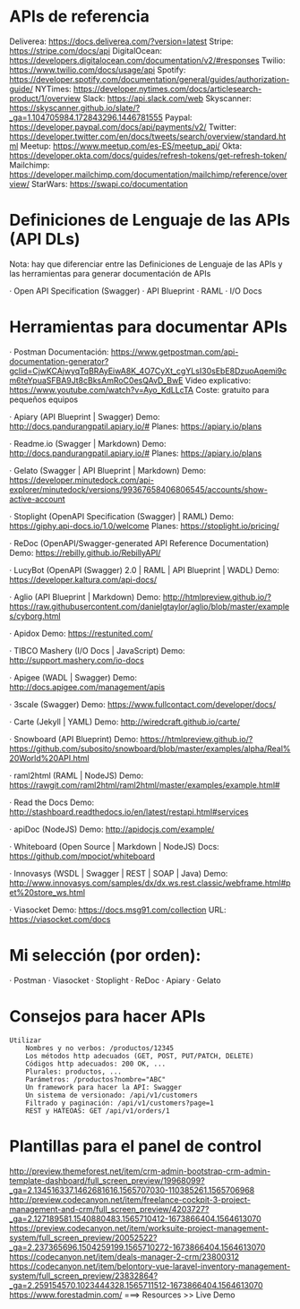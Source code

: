 # APIs de referencia
Deliverea: https://docs.deliverea.com/?version=latest
Stripe: https://stripe.com/docs/api
DigitalOcean: https://developers.digitalocean.com/documentation/v2/#responses
Twilio: https://www.twilio.com/docs/usage/api
Spotify: https://developer.spotify.com/documentation/general/guides/authorization-guide/
NYTimes: https://developer.nytimes.com/docs/articlesearch-product/1/overview
Slack: https://api.slack.com/web
Skyscanner: https://skyscanner.github.io/slate/?_ga=1.104705984.172843296.1446781555
Paypal: https://developer.paypal.com/docs/api/payments/v2/
Twitter: https://developer.twitter.com/en/docs/tweets/search/overview/standard.html
Meetup: https://www.meetup.com/es-ES/meetup_api/
Okta: https://developer.okta.com/docs/guides/refresh-tokens/get-refresh-token/
Mailchimp: https://developer.mailchimp.com/documentation/mailchimp/reference/overview/
StarWars: https://swapi.co/documentation

# Definiciones de Lenguaje de las APIs (API DLs)
Nota: hay que diferenciar entre las Definiciones de Lenguaje de las APIs y las herramientas
para generar documentación de APIs

· Open API Specification (Swagger)
· API Blueprint
· RAML
· I/O Docs

# Herramientas para documentar APIs

· Postman
Documentación: https://www.getpostman.com/api-documentation-generator?gclid=CjwKCAjwyqTqBRAyEiwA8K_4O7CyXt_cgYLsI30sEbE8DzuoAqemi9cm6teYpuaSFBA9Jt8cBksAmRoC0esQAvD_BwE
Video explicativo: https://www.youtube.com/watch?v=Ayo_KdLLcTA
Coste: gratuito para pequeños equipos

· Apiary (API Blueprint | Swagger)
Demo: http://docs.pandurangpatil.apiary.io/#
Planes: https://apiary.io/plans

· Readme.io (Swagger | Markdown)
Demo: http://docs.pandurangpatil.apiary.io/#
Planes: https://apiary.io/plans

· Gelato (Swagger | API Blueprint | Markdown)
Demo: https://developer.minutedock.com/api-explorer/minutedock/versions/99367658406806545/accounts/show-active-account

· Stoplight (OpenAPI Specification (Swagger) | RAML)
Demo: https://giphy.api-docs.io/1.0/welcome
Planes: https://stoplight.io/pricing/

· ReDoc (OpenAPI/Swagger-generated API Reference Documentation)
Demo: https://rebilly.github.io/RebillyAPI/

· LucyBot (OpenAPI (Swagger) 2.0 | RAML | API Blueprint | WADL)
Demo: https://developer.kaltura.com/api-docs/

· Aglio (API Blueprint | Markdown)
Demo: http://htmlpreview.github.io/?https://raw.githubusercontent.com/danielgtaylor/aglio/blob/master/examples/cyborg.html

· Apidox
Demo: https://restunited.com/

· TIBCO Mashery (I/O Docs | JavaScript)
Demo: http://support.mashery.com/io-docs

· Apigee (WADL | Swagger)
Demo: http://docs.apigee.com/management/apis

· 3scale (Swagger)
Demo: https://www.fullcontact.com/developer/docs/

· Carte (Jekyll | YAML)
Demo: http://wiredcraft.github.io/carte/

· Snowboard (API Blueprint)
Demo: https://htmlpreview.github.io/?https://github.com/subosito/snowboard/blob/master/examples/alpha/Real%20World%20API.html

· raml2html (RAML | NodeJS)
Demo: https://rawgit.com/raml2html/raml2html/master/examples/example.html#

· Read the Docs
Demo: http://stashboard.readthedocs.io/en/latest/restapi.html#services

· apiDoc (NodeJS)
Demo: http://apidocjs.com/example/

· Whiteboard (Open Source | Markdown | NodeJS)
Docs: https://github.com/mpociot/whiteboard

· Innovasys (WSDL | Swagger | REST | SOAP | Java)
Demo: http://www.innovasys.com/samples/dx/dx.ws.rest.classic/webframe.html#pet%20store_ws.html

· Viasocket
Demo: https://docs.msg91.com/collection
URL: https://viasocket.com/docs

# Mi selección (por orden):
· Postman
· Viasocket
· Stoplight
· ReDoc
· Apiary
· Gelato

# Consejos para hacer APIs
    Utilizar
        Nombres y no verbos: /productos/12345
        Los métodos http adecuados (GET, POST, PUT/PATCH, DELETE)
        Códigos http adecuados: 200 OK, ...
        Plurales: productos, ...
        Parámetros: /productos?nombre="ABC"
        Un framework para hacer la API: Swagger
        Un sistema de versionado: /api/v1/customers
        Filtrado y paginación: /api/v1/customers?page=1
        REST y HATEOAS: GET /api/v1/orders/1

# Plantillas para el panel de control
http://preview.themeforest.net/item/crm-admin-bootstrap-crm-admin-template-dashboard/full_screen_preview/19968099?_ga=2.134516337.1462681616.1565707030-110385261.1565706968
http://preview.codecanyon.net/item/freelance-cockpit-3-project-management-and-crm/full_screen_preview/4203727?_ga=2.127189581.1540880483.1565710412-1673866404.1564613070
https://preview.codecanyon.net/item/worksuite-project-management-system/full_screen_preview/20052522?_ga=2.237365696.1504259199.1565710272-1673866404.1564613070
https://codecanyon.net/item/deals-manager-2-crm/23800312
https://codecanyon.net/item/belontory-vue-laravel-inventory-management-system/full_screen_preview/23832864?_ga=2.259154570.1023444328.1565711512-1673866404.1564613070
https://www.forestadmin.com/ ===> Resources >> Live Demo
